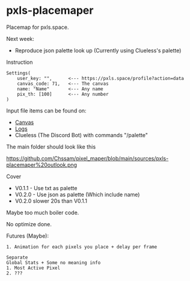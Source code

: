 # pxls-placemaper
Placemap for pxls.space.

Next week:
+ Reproduce json palette look up (Currently using Clueless's palette)

Instruction
```
Settings(
    user_key: "",      <--- https://pxls.space/profile?action=data
    canvas_code: 71,   <--- The canvas
    name: "Name"       <--- Any name
    pix_th: [100]      <--- Any number
)
```

Input file items can be found on:

+ [Canvas](https://wiki.pxls.space/index.php?title=Category:Canvases)
+ [Logs](https://pxls.space/extra/logs/)
+ Clueless (The Discord Bot) with commands "/palette"

The main folder should look like this

<https://github.com/Chssam/pixel_maper/blob/main/sources/pxls-placemaper%20outlook.png>

Cover
- V0.1.1 - Use txt as palette
- V0.2.0 - Use json as palette (Which include name)
- V0.2.0 slower 20s than V0.1.1

Maybe too much boiler code.

No optimize done.

Futures (Maybe):
```
1. Animation for each pixels you place + delay per frame

Separate
Global Stats + Some no meaning info
1. Most Active Pixel
2. ???
```
